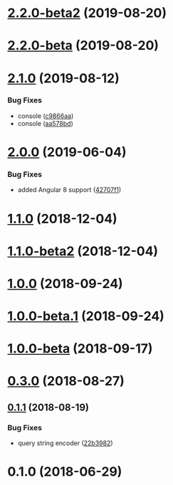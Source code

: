# [2.2.0-beta2](https://github.com/LCGroupIT/angular-simply-api/compare/v2.2.0-beta...v2.2.0-beta2) (2019-08-20)



# [2.2.0-beta](https://github.com/LCGroupIT/angular-simply-api/compare/v2.1.0...v2.2.0-beta) (2019-08-20)



# [2.1.0](https://github.com/LCGroupIT/angular-simply-api/compare/v2.0.0...v2.1.0) (2019-08-12)


### Bug Fixes

* console ([c9866aa](https://github.com/LCGroupIT/angular-simply-api/commit/c9866aa))
* console ([aa578bd](https://github.com/LCGroupIT/angular-simply-api/commit/aa578bd))



# [2.0.0](https://github.com/LCGroupIT/angular-simply-api/compare/v1.1.0...v2.0.0) (2019-06-04)


### Bug Fixes

* added Angular 8 support ([42707f1](https://github.com/LCGroupIT/angular-simply-api/commit/42707f1))



# [1.1.0](https://github.com/LCGroupIT/angular-simply-api/compare/v1.1.0-beta2...v1.1.0) (2018-12-04)



# [1.1.0-beta2](https://github.com/LCGroupIT/angular-simply-api/compare/v1.0.0...v1.1.0-beta2) (2018-12-04)



<a name="1.0.0"></a>
# [1.0.0](https://github.com/LCGroupIT/angular-simply-api/compare/v1.0.0-beta.1...v1.0.0) (2018-09-24)



<a name="1.0.0-beta.1"></a>
# [1.0.0-beta.1](https://github.com/LCGroupIT/angular-simply-api/compare/v0.3.0...v1.0.0-beta.1) (2018-09-24)



<a name="1.0.0-beta"></a>
# [1.0.0-beta](https://github.com/LCGroupIT/angular-simply-api/compare/v0.3.0...v1.0.0-beta) (2018-09-17)



<a name="0.3.0"></a>
# [0.3.0](https://github.com/LCGroupIT/angular-simply-api/compare/v0.1.1...v0.3.0) (2018-08-27)



<a name="0.1.1"></a>
## [0.1.1](https://github.com/LCGroupIT/angular-simply-api/compare/v0.1.0...v0.1.1) (2018-08-19)


### Bug Fixes

* query string encoder ([22b3982](https://github.com/LCGroupIT/angular-simply-api/commit/22b3982))



<a name="0.1.0"></a>
# 0.1.0 (2018-06-29)



